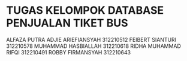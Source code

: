 # TUGAS KELOMPOK DATABASE PENJUALAN TIKET BUS


ALFAZA PUTRA ADJIE ARIEFIANSYAH 	  312210512
FEIBERT SIANTURI			              312210578
MUHAMMAD HASBIALLAH		              312210618
RIDHA MUHAMMAD RIFQI		            312210491
ROBBY FIRMANSYAH			              312210643
